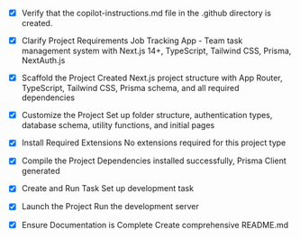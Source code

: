 <!-- Use this file to provide workspace-specific custom instructions to Copilot. For more details, visit https://code.visualstudio.com/docs/copilot/copilot-customization#_use-a-githubcopilotinstructionsmd-file -->
- [x] Verify that the copilot-instructions.md file in the .github directory is created.

- [x] Clarify Project Requirements
	Job Tracking App - Team task management system with Next.js 14+, TypeScript, Tailwind CSS, Prisma, NextAuth.js

- [x] Scaffold the Project
	Created Next.js project structure with App Router, TypeScript, Tailwind CSS, Prisma schema, and all required dependencies

- [x] Customize the Project
	Set up folder structure, authentication types, database schema, utility functions, and initial pages

- [x] Install Required Extensions
	No extensions required for this project type

- [x] Compile the Project
	Dependencies installed successfully, Prisma Client generated

- [x] Create and Run Task
	Set up development task

- [x] Launch the Project
	Run the development server

- [x] Ensure Documentation is Complete
	Create comprehensive README.md
